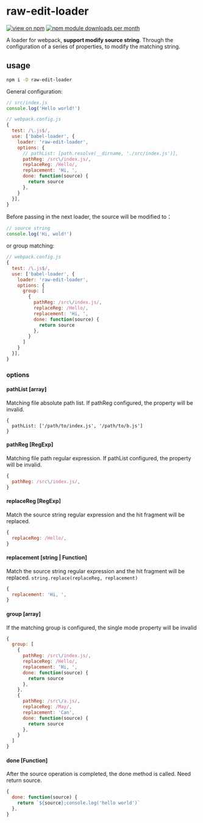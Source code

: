 # raw-edit-loader

[![view on npm](http://img.shields.io/npm/v/raw-edit-loader.svg)](https://www.npmjs.com/package/raw-edit-loader)
[![npm module downloads per month](http://img.shields.io/npm/dm/raw-edit-loader.svg)](https://www.npmjs.org/package/raw-edit-loader)

A loader for webpack, **support modify source string**. Through the configuration of a series of properties, to modify the matching string.

## usage

```bash
npm i -D raw-edit-loader
```

General configuration:

```js
// src/index.js
console.log('Hello world!')
```

```js
// webpack.config.js
{
  test: /\.js$/,
  use: ['babel-loader', {
    loader: 'raw-edit-loader',
    options: {
      // pathList: [path.resolve(__dirname, './src/index.js')],
      pathReg: /src\/index.js/,
      replaceReg: /Hello/,
      replacement: 'Hi, ',
      done: function(source) {
        return source
      },
    }
  }],
}
```

Before passing in the next loader, the source will be modified to：

```js
// source string
console.log('Hi, wold!')
```

or group matching:

```js
// webpack.config.js
{
  test: /\.js$/,
  use: ['babel-loader', {
    loader: 'raw-edit-loader',
    options: {
      group: [
        {
          pathReg: /src\/index.js/,
          replaceReg: /Hello/,
          replacement: 'Hi, ',
          done: function(source) {
            return source
          },
        }
      ]
    }
  }],
}
```

### options

#### pathList [array]

Matching file absolute path list. If pathReg configured, the property will be invalid.

```
{
  pathList: ['/path/to/index.js', '/path/to/b.js']
}
```

#### pathReg [RegExp]

Matching file path regular expression. If pathList configured, the property will be invalid.

```js
{
  pathReg: /src\/index.js/,
}
```

#### replaceReg [RegExp]

Match the source string regular expression and the hit fragment will be replaced.

```js
{
  replaceReg: /Hello/,
}
```

#### replacement [string | Function]

Match the source string regular expression and the hit fragment will be replaced. `string.replace(replaceReg, replacement)`

```js
{
  replacement: 'Hi, ',
}
```

#### group [array]

If the matching group is configured, the single mode property will be invalid

```js
{
  group: [
    {
      pathReg: /src\/index.js/,
      replaceReg: /Hello/,
      replacement: 'Hi, ',
      done: function(source) {
        return source
      },
    },
    {
      pathReg: /src\/a.js/,
      replaceReg: /May/,
      replacement: 'Can',
      done: function(source) {
        return source
      },
    }
  ]
}
```

#### done [Function]

After the source operation is completed, the done method is called. Need return source.

```js
{
  done: function(source) {
    return `${source};console.log('hello world')`
  },
}
```
